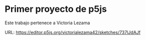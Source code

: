 # Primer proyecto de p5js 

Este trabajo pertenece a Victoria Lezama 

URL: https://editor.p5js.org/victorialezama42/sketches/737lJdAJf
